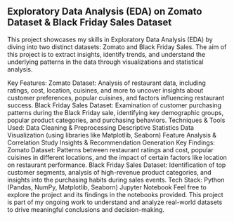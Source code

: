 ## Exploratory Data Analysis (EDA) on Zomato Dataset & Black Friday Sales Dataset

This project showcases my skills in Exploratory Data Analysis (EDA) by diving into two distinct datasets: Zomato and Black Friday Sales. The aim of this project is to extract insights, identify trends, and understand the underlying patterns in the data through visualizations and statistical analysis.

Key Features:
Zomato Dataset: Analysis of restaurant data, including ratings, cost, location, cuisines, and more to uncover insights about customer preferences, popular cuisines, and factors influencing restaurant success.
Black Friday Sales Dataset: Examination of customer purchasing patterns during the Black Friday sale, identifying key demographic groups, popular product categories, and purchasing behaviors.
Techniques & Tools Used:
Data Cleaning & Preprocessing
Descriptive Statistics
Data Visualization (using libraries like Matplotlib, Seaborn)
Feature Analysis & Correlation Study
Insights & Recommendation Generation
Key Findings:
Zomato Dataset: Patterns between restaurant ratings and cost, popular cuisines in different locations, and the impact of certain factors like location on restaurant performance.
Black Friday Sales Dataset: Identification of top customer segments, analysis of high-revenue product categories, and insights into the purchasing habits during sales events.
Tech Stack:
Python (Pandas, NumPy, Matplotlib, Seaborn)
Jupyter Notebook
Feel free to explore the project and its findings in the notebooks provided. This project is part of my ongoing work to understand and analyze real-world datasets to drive meaningful conclusions and decision-making.

